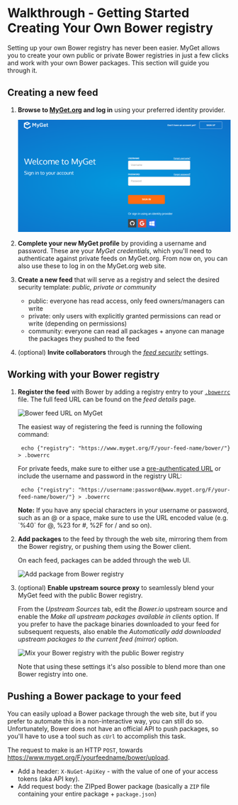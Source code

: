 # Walkthrough - Getting Started Creating Your Own Bower registry

Setting up your own Bower registry has never been easier. MyGet allows you to create your own public or private Bower registries in just a few clicks and work with your own Bower packages. This section will guide you through it.

## Creating a new feed

1. **Browse to [MyGet.org][1] and log in** using your preferred identity provider.

	![Use an existing identity or create a MyGet account from scratch.](Images/authenticate.png)

2. **Complete your new MyGet profile** by providing a username and password. These are your *MyGet credentials*, which you'll need to authenticate against private feeds on MyGet.org. From now on, you can also use these to log in on the MyGet.org web site.

3. **Create a new feed** that will serve as a registry and select the desired security template: *public, private or community*

	* public: everyone has read access, only feed owners/managers can write
	* private: only users with explicitly granted permissions can read or write (depending on permissions)
	* community: everyone can read all packages + anyone can manage the packages they pushed to the feed

4. (optional) **Invite collaborators** through the *[feed security][2]* settings.

## Working with your Bower registry

1. **Register the feed** with Bower by adding a registry entry to your [`.bowerrc`](https://bower.io/docs/config/) file. The full feed URL can be found on the *feed details* page.

	![Bower feed URL on MyGet](Images/bower-feed-details.png)

	The easiest way of registering the feed is running the following command:

		echo {"registry": "https://www.myget.org/F/your-feed-name/bower/"} > .bowerrc

	For private feeds, make sure to either use a [pre-authenticated URL](/docs/reference/feed-endpoints) or include the username and password in the registry URL:

		echo {"registry": "https://username:password@www.myget.org/F/your-feed-name/bower/"} > .bowerrc

	<p class="alert alert-info">
	    <strong>Note:</strong> If you have any special characters in your username or password, such as an @ or a space, make sure to use the URL encoded value (e.g. `%40` for @, %23 for #, %2F for / and so on).
	</p>

2. **Add packages** to the feed by through the web site, mirroring them from the Bower registry, or pushing them using the Bower client.

	On each feed, packages can be added through the web UI.

	![Add package from Bower registry](Images/add-bower-fromfeed.png)

3. (optional) **Enable upstream source proxy** to seamlessly blend your MyGet feed with the public Bower registry.

	From the *Upstream Sources* tab, edit the *Bower.io* upstream source and enable the *Make all upstream packages available in clients* option. If you prefer to have the package binaries downloaded to your feed for subsequent requests, also enable the *Automatically add downloaded upstream packages to the current feed (mirror)* option.

	![Mix your Bower registry with the public Bower registry](Images/proxy-bower-registry.png)

	Note that using these settings it's also possible to blend more than one Bower registry into one.

## Pushing a Bower package to your feed

You can easily upload a Bower package through the web site, but if you prefer to automate this in a non-interactive way, you can still do so. Unfortunately, Bower does not have an official API to push packages, so you'll have to use a tool such as `cUrl` to accomplish this task.

The request to make is an HTTP `POST`, towards https://www.myget.org/F/yourfeedname/bower/upload.

* Add a header: `X-NuGet-ApiKey` - with the value of one of your access tokens (aka API key).
* Add request body: the ZIPped Bower package (basically a `ZIP` file containing your entire package + `package.json`)

[1]: https://www.myget.org
[2]: https://docs.myget.org/docs/reference/feed-security
